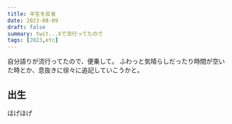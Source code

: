 ```yaml
---
title: 半生を反省
date: 2023-08-09
draft: false
summary: twit...Xで流行ってたので
tags: [2023,etc]
---
```


自分語りが流行ってたので、便乗して。
ふわっと気晴らしだったり時間が空いた時とか、息抜きに徐々に追記していこうかと。

## 出生

ほげほげ